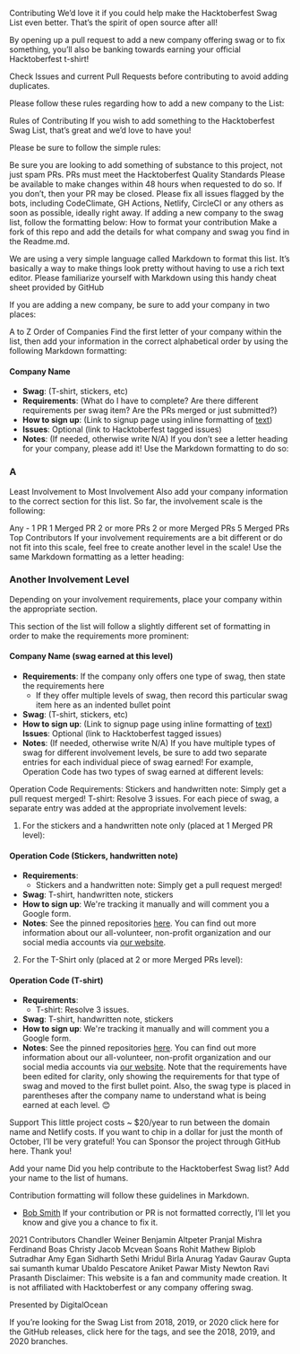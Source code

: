 Contributing
We’d love it if you could help make the Hacktoberfest Swag List even better. That’s the spirit of open source after all!

By opening up a pull request to add a new company offering swag or to fix something, you’ll also be banking towards earning your official Hacktoberfest t-shirt!

Check Issues and current Pull Requests before contributing to avoid adding duplicates.

Please follow these rules regarding how to add a new company to the List:

Rules of Contributing
If you wish to add something to the Hacktoberfest Swag List, that’s great and we’d love to have you!

Please be sure to follow the simple rules:

Be sure you are looking to add something of substance to this project, not just spam PRs. PRs must meet the Hacktoberfest Quality Standards
Please be available to make changes within 48 hours when requested to do so. If you don’t, then your PR may be closed.
Please fix all issues flagged by the bots, including CodeClimate, GH Actions, Netlify, CircleCI or any others as soon as possible, ideally right away.
If adding a new company to the swag list, follow the formatting below:
How to format your contribution
Make a fork of this repo and add the details for what company and swag you find in the Readme.md.

We are using a very simple language called Markdown to format this list. It’s basically a way to make things look pretty without having to use a rich text editor. Please familiarize yourself with Markdown using this handy cheat sheet provided by GitHub

If you are adding a new company, be sure to add your company in two places:

A to Z Order of Companies
Find the first letter of your company within the list, then add your information in the correct alphabetical order by using the following Markdown formatting:

#### **Company Name**

- **Swag**: (T-shirt, stickers, etc)
- **Requirements**: (What do I have to complete? Are there different requirements per swag item? Are the PRs merged or just submitted?)
- **How to sign up**: (Link to signup page using inline formatting of [text](URL))
- **Issues**: Optional (link to Hacktoberfest tagged issues)
- **Notes**: (If needed, otherwise write N/A)
If you don’t see a letter heading for your company, please add it! Use the Markdown formatting to do so:

### A
Least Involvement to Most Involvement
Also add your company information to the correct section for this list. So far, the involvement scale is the following:

Any - 1 PR
1 Merged PR
2 or more PRs
2 or more Merged PRs
5 Merged PRs
Top Contributors
If your involvement requirements are a bit different or do not fit into this scale, feel free to create another level in the scale! Use the same Markdown formatting as a letter heading:

### Another Involvement Level
Depending on your involvement requirements, place your company within the appropriate section.

This section of the list will follow a slightly different set of formatting in order to make the requirements more prominent:

#### **Company Name** (swag earned at this level)

- **Requirements**: If the company only offers one type of swag, then state the requirements here
  - If they offer multiple levels of swag, then record this particular swag item here as an indented bullet point
- **Swag**: (T-shirt, stickers, etc)
- **How to sign up**: (Link to signup page using inline formatting of [text](URL))
 **Issues**: Optional (link to Hacktoberfest tagged issues)
- **Notes**: (If needed, otherwise write N/A)
If you have multiple types of swag for different involvement levels, be sure to add two separate entries for each individual piece of swag earned! For example, Operation Code has two types of swag earned at different levels:

Operation Code
Requirements:
Stickers and handwritten note: Simply get a pull request merged!
T-shirt: Resolve 3 issues.
For each piece of swag, a separate entry was added at the appropriate involvement levels:

1. For the stickers and a handwritten note only (placed at 1 Merged PR level):

#### **Operation Code** (Stickers, handwritten note)

- **Requirements**:
  - Stickers and a handwritten note: Simply get a pull request merged!
- **Swag**: T-shirt, handwritten note, stickers
- **How to sign up**: We're tracking it manually and will comment you a Google form.
- **Notes**: See the pinned repositories [here](https://github.com/OperationCode). You can find out more information about our all-volunteer, non-profit organization and our social media accounts via [our website](https://operationcode.org/).
2. For the T-Shirt only (placed at 2 or more Merged PRs level):

#### **Operation Code** (T-shirt)

- **Requirements**:
  - T-shirt: Resolve 3 issues.
- **Swag**: T-shirt, handwritten note, stickers
- **How to sign up**: We're tracking it manually and will comment you a Google form.
- **Notes**: See the pinned repositories [here](https://github.com/OperationCode). You can find out more information about our all-volunteer, non-profit organization and our social media accounts via [our website](https://operationcode.org/).
Note that the requirements have been edited for clarity, only showing the requirements for that type of swag and moved to the first bullet point. Also, the swag type is placed in parentheses after the company name to understand what is being earned at each level. 😊

Support
This little project costs ~ $20/year to run between the domain name and Netlify costs. If you want to chip in a dollar for just the month of October, I’ll be very grateful! You can Sponsor the project through GitHub here. Thank you!

Add your name
Did you help contribute to the Hacktoberfest Swag list? Add your name to the list of humans.

Contribution formatting will follow these guidelines in Markdown.

- [Bob Smith](https://github.com/bobsmith)
If your contribution or PR is not formatted correctly, I’ll let you know and give you a chance to fix it.

2021 Contributors
Chandler Weiner
Benjamin Altpeter
Pranjal Mishra
Ferdinand Boas
Christy Jacob
Mcvean Soans
Rohit Mathew
Biplob Sutradhar
Amy Egan
Sidharth Sethi
Mridul Birla
Anurag Yadav
Gaurav Gupta
sai sumanth kumar
Ubaldo Pescatore
Aniket Pawar
Misty Newton
Ravi Prasanth
Disclaimer: This website is a fan and community made creation. It is not affiliated with Hacktoberfest or any company offering swag.

Presented by DigitalOcean

If you’re looking for the Swag List from 2018, 2019, or 2020 click here for the GitHub releases, click here for the tags, and see the 2018, 2019, and 2020 branches.

